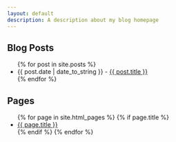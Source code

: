```yaml
---
layout: default
description: A description about my blog homepage
---
```

<div class="index-content">
    <div id="posts">
        <h2>Blog Posts</h2>
        <ul>
            {% for post in site.posts %}
            <li><span>{{ post.date | date_to_string }}</span> - <a href="{{ post.url }}">{{ post.title }}</a></li>
            {% endfor %}
        </ul>
    </div>
    <div id="pages">
        <h2>Pages</h2>
        <ul>
            {% for page in site.html_pages %}
            {% if page.title %}
                <li><a href="{{ page.url }}">{{ page.title }}</a></li>
            {% endif %}
            {% endfor %}
        </ul>
    </div>

</div>
